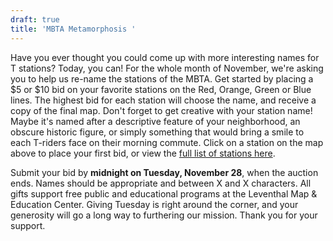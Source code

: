 ```yaml
---
draft: true
title: 'MBTA Metamorphosis '
---
```


Have you ever thought you could come up with more interesting names for T stations? Today, you can! For the whole month of November, we're asking you to help us re-name the stations of the MBTA. Get started by placing a $5 or $10 bid on your favorite stations on the Red, Orange, Green or Blue lines. The highest bid for each station will choose the name, and receive a copy of the final map. Don't forget to get creative with your station name! Maybe it's named after a descriptive feature of your neighborhood, an obscure historic figure, or simply something that would bring a smile to each T-riders face on their morning commute. Click on a station on the map above to place your first bid, or view the [full list of stations here](https://lmec.betterworld.org/auctions/transit-fundraiser).

Submit your bid by **midnight on Tuesday, November 28**, when the auction ends. Names should be appropriate and between X and X characters. All gifts support free public and educational programs at the Leventhal Map & Education Center. Giving Tuesday is right around the corner, and your generosity will go a long way to furthering our mission. Thank you for your support.
